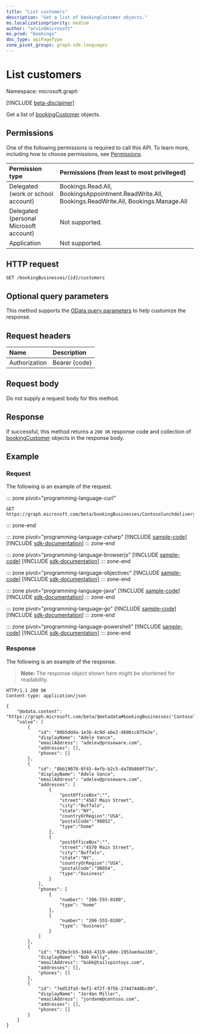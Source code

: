 ```yaml
---
title: "List customers"
description: "Get a list of bookingCustomer objects."
ms.localizationpriority: medium
author: "arvindmicrosoft"
ms.prod: "bookings"
doc_type: apiPageType
zone_pivot_groups: graph-sdk-languages
---
```


# List customers

Namespace: microsoft.graph

 [!INCLUDE [beta-disclaimer](../../includes/beta-disclaimer.md)]

Get a list of [bookingCustomer](../resources/bookingcustomer.md) objects.
## Permissions
One of the following permissions is required to call this API. To learn more, including how to choose permissions, see [Permissions](/graph/permissions-reference).

|Permission type      | Permissions (from least to most privileged)              |
|:--------------------|:---------------------------------------------------------|
|Delegated (work or school account) |  Bookings.Read.All, BookingsAppointment.ReadWrite.All, Bookings.ReadWrite.All, Bookings.Manage.All   |
|Delegated (personal Microsoft account) | Not supported.   |
|Application | Not supported.  |

## HTTP request
<!-- { "blockType": "ignored" } -->
```http
GET /bookingBusinesses/{id}/customers
```
## Optional query parameters
This method supports the [OData query parameters](/graph/query-parameters) to help customize the response.

## Request headers
| Name      |Description|
|:----------|:----------|
| Authorization  | Bearer {code}|

## Request body
Do not supply a request body for this method.
## Response
If successful, this method returns a `200 OK` response code and collection of [bookingCustomer](../resources/bookingcustomer.md) objects in the response body.
## Example
### Request
The following is an example of the request.

::: zone pivot="programming-language-curl"
<!-- {
  "blockType": "request",
  "name": "get_customers"
}-->
```msgraph-interactive
GET https://graph.microsoft.com/beta/bookingBusinesses/Contosolunchdelivery@contoso.onmicrosoft.com/customers
```

::: zone-end

::: zone pivot="programming-language-csharp"
[!INCLUDE [sample-code](../includes/snippets/csharp/get-customers-csharp-snippets.md)]
[!INCLUDE [sdk-documentation](../includes/snippets/snippets-sdk-documentation-link.md)]
::: zone-end

::: zone pivot="programming-language-browserjs"
[!INCLUDE [sample-code](../includes/snippets/javascript/get-customers-javascript-snippets.md)]
[!INCLUDE [sdk-documentation](../includes/snippets/snippets-sdk-documentation-link.md)]
::: zone-end

::: zone pivot="programming-language-objectivec"
[!INCLUDE [sample-code](../includes/snippets/objc/get-customers-objc-snippets.md)]
[!INCLUDE [sdk-documentation](../includes/snippets/snippets-sdk-documentation-link.md)]
::: zone-end

::: zone pivot="programming-language-java"
[!INCLUDE [sample-code](../includes/snippets/java/get-customers-java-snippets.md)]
[!INCLUDE [sdk-documentation](../includes/snippets/snippets-sdk-documentation-link.md)]
::: zone-end

::: zone pivot="programming-language-go"
[!INCLUDE [sample-code](../includes/snippets/go/get-customers-go-snippets.md)]
[!INCLUDE [sdk-documentation](../includes/snippets/snippets-sdk-documentation-link.md)]
::: zone-end

::: zone pivot="programming-language-powershell"
[!INCLUDE [sample-code](../includes/snippets/powershell/get-customers-powershell-snippets.md)]
[!INCLUDE [sdk-documentation](../includes/snippets/snippets-sdk-documentation-link.md)]
::: zone-end

### Response
The following is an example of the response. 

>**Note:** The response object shown here might be shortened for readability.

<!-- {
  "blockType": "response",
  "truncated": true,
  "@odata.type": "microsoft.graph.bookingCustomer",
  "isCollection": true
} -->
```http
HTTP/1.1 200 OK
Content-type: application/json

{
    "@odata.context": "https://graph.microsoft.com/beta/$metadata#bookingBusinesses('Contosolunchdelivery%40contoso.onmicrosoft.com')/customers",
    "value": [
        {
            "id": "80b5ddda-1e3b-4c9d-abe2-d606cc075e2e",
            "displayName": "Adele Vance",
            "emailAddress": "adelev@proseware.com",
            "addresses": [],
            "phones": []
        },
        {
            "id": "8bb19078-0f45-4efb-b2c5-da78b860f73a",
            "displayName": "Adele Vance",
            "emailAddress": "adelev@proseware.com",
            "addresses": [
                {
                    "postOfficeBox":"",
                    "street":"4567 Main Street",
                    "city":"Buffalo",
                    "state":"NY",
                    "countryOrRegion":"USA",
                    "postalCode":"98052",
                    "type":"home"
                },
                {
                    "postOfficeBox":"",
                    "street":"4570 Main Street",
                    "city":"Buffalo",
                    "state":"NY",
                    "countryOrRegion":"USA",
                    "postalCode":"98054",
                    "type":"business"
                }
            ],
            "phones": [
                {
                    "number": "206-555-0100",
                    "type": "home"
                },
                {
                    "number": "206-555-0200",
                    "type": "business"
                }
            ]
        },
        {
            "id": "829e3cb5-3d4d-4319-a8de-1953aedaa166",
            "displayName": "Bob Kelly",
            "emailAddress": "bobk@tailspintoys.com",
            "addresses": [],
            "phones": []
        },
        {
            "id": "7ed53fa5-9ef2-4f2f-975b-27447440bc09",
            "displayName": "Jordan Miller",
            "emailAddress": "jordanm@contoso.com",
            "addresses": [],
            "phones": []
        }
    ]
}
```

<!-- uuid: 8fcb5dbc-d5aa-4681-8e31-b001d5168d79
2015-10-25 14:57:30 UTC -->
<!--
{
  "type": "#page.annotation",
  "description": "List customers",
  "keywords": "",
  "section": "documentation",
  "tocPath": "",
  "suppressions": [
  ]
}
-->
